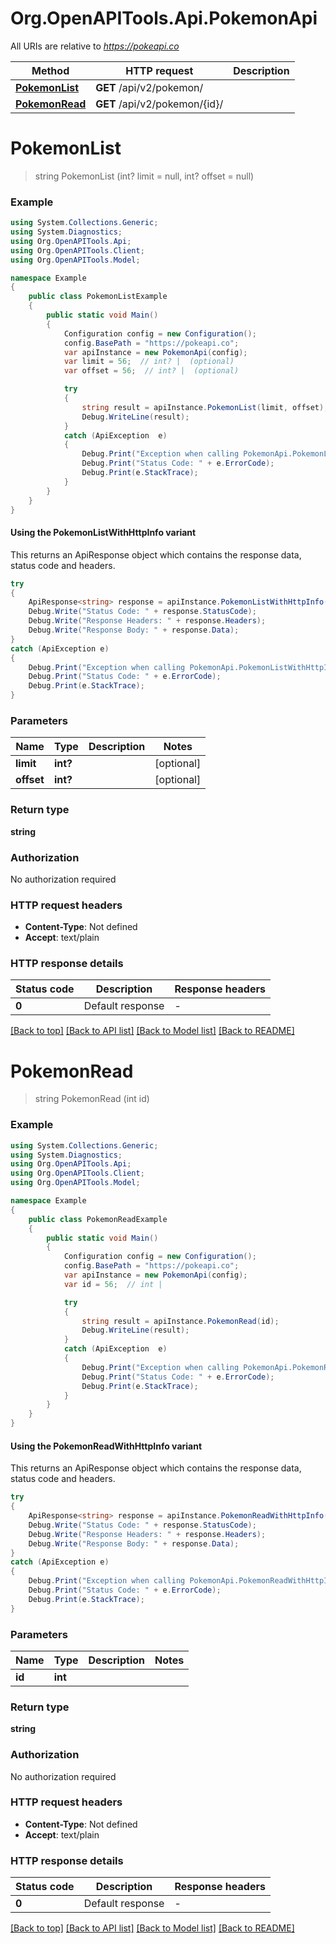 # Org.OpenAPITools.Api.PokemonApi

All URIs are relative to *https://pokeapi.co*

| Method | HTTP request | Description |
|--------|--------------|-------------|
| [**PokemonList**](PokemonApi.md#pokemonlist) | **GET** /api/v2/pokemon/ |  |
| [**PokemonRead**](PokemonApi.md#pokemonread) | **GET** /api/v2/pokemon/{id}/ |  |

<a id="pokemonlist"></a>
# **PokemonList**
> string PokemonList (int? limit = null, int? offset = null)



### Example
```csharp
using System.Collections.Generic;
using System.Diagnostics;
using Org.OpenAPITools.Api;
using Org.OpenAPITools.Client;
using Org.OpenAPITools.Model;

namespace Example
{
    public class PokemonListExample
    {
        public static void Main()
        {
            Configuration config = new Configuration();
            config.BasePath = "https://pokeapi.co";
            var apiInstance = new PokemonApi(config);
            var limit = 56;  // int? |  (optional) 
            var offset = 56;  // int? |  (optional) 

            try
            {
                string result = apiInstance.PokemonList(limit, offset);
                Debug.WriteLine(result);
            }
            catch (ApiException  e)
            {
                Debug.Print("Exception when calling PokemonApi.PokemonList: " + e.Message);
                Debug.Print("Status Code: " + e.ErrorCode);
                Debug.Print(e.StackTrace);
            }
        }
    }
}
```

#### Using the PokemonListWithHttpInfo variant
This returns an ApiResponse object which contains the response data, status code and headers.

```csharp
try
{
    ApiResponse<string> response = apiInstance.PokemonListWithHttpInfo(limit, offset);
    Debug.Write("Status Code: " + response.StatusCode);
    Debug.Write("Response Headers: " + response.Headers);
    Debug.Write("Response Body: " + response.Data);
}
catch (ApiException e)
{
    Debug.Print("Exception when calling PokemonApi.PokemonListWithHttpInfo: " + e.Message);
    Debug.Print("Status Code: " + e.ErrorCode);
    Debug.Print(e.StackTrace);
}
```

### Parameters

| Name | Type | Description | Notes |
|------|------|-------------|-------|
| **limit** | **int?** |  | [optional]  |
| **offset** | **int?** |  | [optional]  |

### Return type

**string**

### Authorization

No authorization required

### HTTP request headers

 - **Content-Type**: Not defined
 - **Accept**: text/plain


### HTTP response details
| Status code | Description | Response headers |
|-------------|-------------|------------------|
| **0** | Default response |  -  |

[[Back to top]](#) [[Back to API list]](../README.md#documentation-for-api-endpoints) [[Back to Model list]](../README.md#documentation-for-models) [[Back to README]](../README.md)

<a id="pokemonread"></a>
# **PokemonRead**
> string PokemonRead (int id)



### Example
```csharp
using System.Collections.Generic;
using System.Diagnostics;
using Org.OpenAPITools.Api;
using Org.OpenAPITools.Client;
using Org.OpenAPITools.Model;

namespace Example
{
    public class PokemonReadExample
    {
        public static void Main()
        {
            Configuration config = new Configuration();
            config.BasePath = "https://pokeapi.co";
            var apiInstance = new PokemonApi(config);
            var id = 56;  // int | 

            try
            {
                string result = apiInstance.PokemonRead(id);
                Debug.WriteLine(result);
            }
            catch (ApiException  e)
            {
                Debug.Print("Exception when calling PokemonApi.PokemonRead: " + e.Message);
                Debug.Print("Status Code: " + e.ErrorCode);
                Debug.Print(e.StackTrace);
            }
        }
    }
}
```

#### Using the PokemonReadWithHttpInfo variant
This returns an ApiResponse object which contains the response data, status code and headers.

```csharp
try
{
    ApiResponse<string> response = apiInstance.PokemonReadWithHttpInfo(id);
    Debug.Write("Status Code: " + response.StatusCode);
    Debug.Write("Response Headers: " + response.Headers);
    Debug.Write("Response Body: " + response.Data);
}
catch (ApiException e)
{
    Debug.Print("Exception when calling PokemonApi.PokemonReadWithHttpInfo: " + e.Message);
    Debug.Print("Status Code: " + e.ErrorCode);
    Debug.Print(e.StackTrace);
}
```

### Parameters

| Name | Type | Description | Notes |
|------|------|-------------|-------|
| **id** | **int** |  |  |

### Return type

**string**

### Authorization

No authorization required

### HTTP request headers

 - **Content-Type**: Not defined
 - **Accept**: text/plain


### HTTP response details
| Status code | Description | Response headers |
|-------------|-------------|------------------|
| **0** | Default response |  -  |

[[Back to top]](#) [[Back to API list]](../README.md#documentation-for-api-endpoints) [[Back to Model list]](../README.md#documentation-for-models) [[Back to README]](../README.md)

